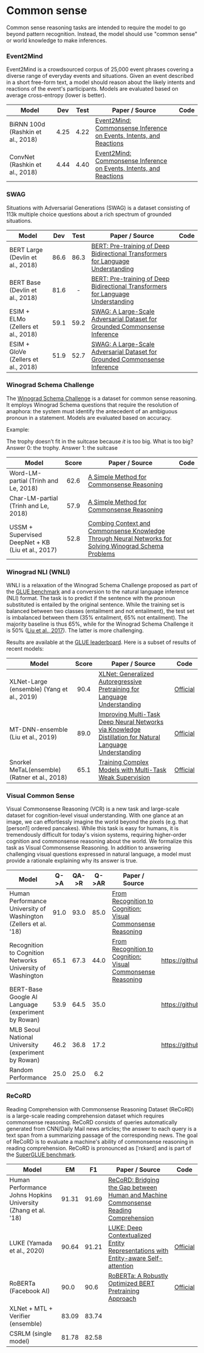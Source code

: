 # Common sense

Common sense reasoning tasks are intended to require the model to go beyond pattern 
recognition. Instead, the model should use "common sense" or world knowledge
to make inferences.

### Event2Mind

Event2Mind is a crowdsourced corpus of 25,000 event phrases covering a diverse range of everyday events and situations.
Given an event described in a short free-form text, a model should reason about the likely intents and reactions of the
event's participants. Models are evaluated based on average cross-entropy (lower is better).

| Model           | Dev  | Test  |  Paper / Source | Code | 
| ------------- | :-----:| :-----:|--- | --- | 
| BiRNN 100d (Rashkin et al., 2018) | 4.25 | 4.22 | [Event2Mind: Commonsense Inference on Events, Intents, and Reactions](https://arxiv.org/abs/1805.06939) | |
| ConvNet (Rashkin et al., 2018) | 4.44 | 4.40 | [Event2Mind: Commonsense Inference on Events, Intents, and Reactions](https://arxiv.org/abs/1805.06939) | |

### SWAG

Situations with Adversarial Generations (SWAG) is a dataset consisting of 113k multiple
choice questions about a rich spectrum of grounded situations.

| Model           | Dev  | Test  |  Paper / Source | Code | 
| ------------- | :-----:| :-----:|--- | --- | 
| BERT Large (Devlin et al., 2018) | 86.6 | 86.3 | [BERT: Pre-training of Deep Bidirectional Transformers for Language Understanding](https://arxiv.org/abs/1810.04805) | |
| BERT Base (Devlin et al., 2018) | 81.6 | - | [BERT: Pre-training of Deep Bidirectional Transformers for Language Understanding](https://arxiv.org/abs/1810.04805) | |
| ESIM + ELMo (Zellers et al., 2018) | 59.1 | 59.2 | [SWAG: A Large-Scale Adversarial Dataset for Grounded Commonsense Inference](http://arxiv.org/abs/1808.05326) |  |
| ESIM + GloVe (Zellers et al., 2018) | 51.9 | 52.7 | [SWAG: A Large-Scale Adversarial Dataset for Grounded Commonsense Inference](http://arxiv.org/abs/1808.05326) |  |

### Winograd Schema Challenge

The [Winograd Schema Challenge](https://www.aaai.org/ocs/index.php/KR/KR12/paper/view/4492)
is a dataset for common sense reasoning. It employs Winograd Schema questions that
require the resolution of anaphora: the system must identify the antecedent of an ambiguous pronoun in a statement. Models
are evaluated based on accuracy.

Example:

The trophy doesn’t fit in the suitcase because _it_ is too big. What is too big?
Answer 0: the trophy. Answer 1: the suitcase

| Model           | Score  |  Paper / Source | Code |
| ------------- | :-----:| --- | --- |
| Word-LM-partial (Trinh and Le, 2018) | 62.6 | [A Simple Method for Commonsense Reasoning](https://arxiv.org/abs/1806.02847) | |
| Char-LM-partial (Trinh and Le, 2018) | 57.9 | [A Simple Method for Commonsense Reasoning](https://arxiv.org/abs/1806.02847) | |
| USSM + Supervised DeepNet + KB (Liu et al., 2017) | 52.8 | [Combing Context and Commonsense Knowledge Through Neural Networks for Solving Winograd Schema Problems](https://aaai.org/ocs/index.php/SSS/SSS17/paper/view/15392) | |

### Winograd NLI (WNLI)

WNLI is a relaxation of the Winograd Schema Challenge proposed as part of the [GLUE benchmark](https://arxiv.org/abs/1804.07461) and a conversion to the natural language inference (NLI) format. The task is to predict if the sentence with the pronoun substituted is entailed by the original sentence. While the training set is balanced between two classes (entailment and not entailment), the test set is imbalanced between them (35% entailment, 65% not entailment). The majority baseline is thus 65%, while for the Winograd Schema Challenge it is 50% ([Liu et al., 2017](https://www.aaai.org/ocs/index.php/SSS/SSS17/paper/view/15392)). The latter is more challenging.

Results are available at the [GLUE leaderboard](https://gluebenchmark.com/leaderboard). Here is a subset of results of recent models:

| Model           | Score  |  Paper / Source | Code |
| ------------- | :-----:| --- | --- |
| XLNet-Large (ensemble) (Yang et al., 2019) | 90.4 | [XLNet: Generalized Autoregressive Pretraining for Language Understanding](https://arxiv.org/pdf/1906.08237.pdf) | [Official](https://github.com/zihangdai/xlnet/) |
| MT-DNN-ensemble (Liu et al., 2019) | 89.0 | [Improving Multi-Task Deep Neural Networks via Knowledge Distillation for Natural Language Understanding](https://arxiv.org/pdf/1904.09482.pdf) | [Official](https://github.com/namisan/mt-dnn/) |
| Snorkel MeTaL(ensemble) (Ratner et al., 2018) | 65.1 | [Training Complex Models with Multi-Task Weak Supervision](https://arxiv.org/pdf/1810.02840.pdf) | [Official](https://github.com/HazyResearch/metal) |

### Visual Common Sense

Visual Commonsense Reasoning (VCR) is a new task and large-scale dataset for cognition-level visual understanding.
With one glance at an image, we can effortlessly imagine the world beyond the pixels (e.g. that [person1] ordered 
pancakes). While this task is easy for humans, it is tremendously difficult for today's vision systems, requiring 
higher-order cognition and commonsense reasoning about the world. We formalize this task as Visual Commonsense 
Reasoning. In addition to answering challenging visual questions expressed in natural language, a model must provide a 
rationale explaining why its answer is true.

| Model | Q->A  | QA->R  | Q->AR  | Paper / Source | Code |
| ------ | :-------:| :-------: | :-------:| ------ |  ------ | 
| Human Performance University of Washington (Zellers et al. '18) | 91.0 | 93.0 | 85.0 | [From Recognition to Cognition: Visual Commonsense Reasoning](https://arxiv.org/abs/1811.10830) | | 
| Recognition to Cognition Networks University of Washington | 65.1 | 67.3 | 44.0 | [From Recognition to Cognition: Visual Commonsense Reasoning](https://arxiv.org/abs/1811.10830) |  https://github.com/rowanz/r2c |
| BERT-Base Google AI Language (experiment by Rowan) | 53.9 | 64.5 | 35.0 | | https://github.com/google-research/bert |
| MLB Seoul National University (experiment by Rowan) | 46.2 | 36.8 | 17.2 | | https://github.com/jnhwkim/MulLowBiVQA |
| Random Performance | 25.0 | 25.0 | 6.2 | | | 

### ReCoRD

Reading Comprehension with Commonsense Reasoning Dataset (ReCoRD) is a large-scale reading comprehension dataset which requires commonsense reasoning. ReCoRD consists of queries automatically generated from CNN/Daily Mail news articles; the answer to each query is a text span from a summarizing passage of the corresponding news. The goal of ReCoRD is to evaluate a machine's ability of commonsense reasoning in reading comprehension. ReCoRD is pronounced as [ˈrɛkərd] and is part of the [SuperGLUE benchmark](https://arxiv.org/pdf/1905.00537.pdf).

| Model | EM  | F1  | Paper / Source | Code |
| ------ | ------- | ------- | ------ |  ------ | 
| Human Performance Johns Hopkins University (Zhang et al. '18) | 91.31 | 91.69 | [ReCoRD: Bridging the Gap between Human and Machine Commonsense Reading Comprehension](https://arxiv.org/pdf/1810.12885.pdf) | | 
| LUKE (Yamada et al., 2020) | 90.64 | 91.21 | [LUKE: Deep Contextualized Entity Representations with Entity-aware Self-attention](https://www.aclweb.org/anthology/2020.emnlp-main.523) | [Official](https://github.com/studio-ousia/luke) |
| RoBERTa (Facebook AI)  | 90.0 | 90.6 | [RoBERTa: A Robustly Optimized BERT Pretraining Approach](https://arxiv.org/pdf/1907.11692.pdf) | [Official](https://github.com/pytorch/fairseq/tree/master/examples/roberta) | 
| XLNet + MTL + Verifier (ensemble)  | 83.09 | 83.74 | | | 
| CSRLM (single model) | 81.78 | 82.58 | | |
